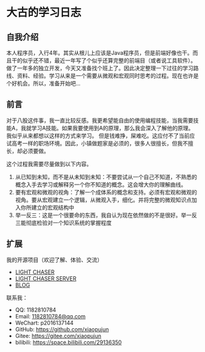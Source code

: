 # 大古的学习日志

## 自我介绍

本人程序员，入行4年。其实从根儿上应该是Java程序员，但是前端好像也干。而且干的似乎还不错，最近一年写了个似乎还算完整的前端目（或者说工具软件）。
做了一年多的独立开发，今天又准备找个班上了。因此决定整理一下过往的学习路线、资料、经验。学习从来是一个需要从微观和宏观同时思考的过程。现在也许是个好机会。所以，准备开始吧...

## 前言

对于八股这件事，我一直比较反感。我更希望能自由的使用编程技能，当我需要技能A，我就学习A技能。如果我要使用到A的原理，那么我会深入了解他的原理。我似乎从来都想以这样的方式来学习。
但是钱难挣，屎难吃。这应付不了当前应试高考一样的职场环境。因此，小镇做题家是必须的，很多人很擅长，但我不擅长，却必须要做。

这个过程我需要尽量做到以下内容。

1. 从已知到未知，而不是从未知到未知：不要尝试从一个自己不知道，不熟悉的概念入手去学习或解释另一个你不知道的概念。这会增大你的理解曲线。
2. 要有宏观和微观的视角：了解一个成体系的概念和支持。必须有宏观和微观的视角。要从宏观建立一个逻辑，从微观入手，细化。并将完整的微观知识点加入你所建立的宏观结构中
3. 举一反三：这是一个很要命的东西，我自认为现在依然做的不是很好。举一反三能彻底检验对一个知识系统的掌握程度

## 扩展

我的开源项目（欢迎了解、体验、交流）

- [LIGHT CHASER](https://github.com/xiaopujun/light-chaser)
- [LIGHT CHASER SERVER](https://github.com/xiaopujun/light-chaser-server)
- [BLOG](https://github.com/xiaopujun/person_blog)

联系我：

- QQ: 1182810784
- Email: 1182810784@qq.com
- WeChart: p2016137144
- GitHub: https://github.com/xiaopujun
- Gitee: https://gitee.com/xiaopujun
- bilibili: https://space.bilibili.com/29136350



